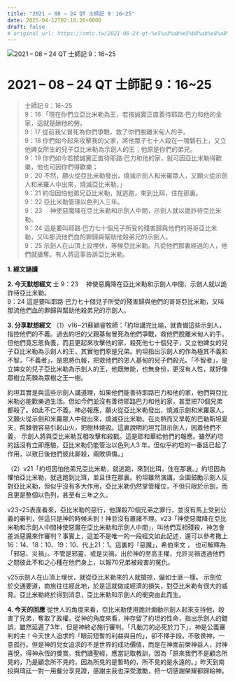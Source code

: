 ```yaml
---
title: "2021 – 08 – 24 QT 士師記 9：16~25"
date: 2025-04-12T02:18:26+0800
draft: false
# original_url: https://cmtc.tw/2021-08-24-qt-%e5%a3%ab%e5%b8%ab%e8%a8%98-9%ef%bc%9a1625
---
```


![2021 – 08 – 24 QT 士師記 9：16\~25](/images/qt.jpg   "2021 – 08 – 24 QT 士師記 9：16\~25")

# 2021 – 08 – 24 QT 士師記 9：16\~25

> 士師記 9：16\~25  
> 9：16 「現在你們立亞比米勒為王，若按誠實正直善待耶路‧巴力和他的全家，這就是酬他的勞。  
> 9：17 從前我父冒死為你們爭戰，救了你們脫離米甸人的手。  
> 9：18 你們如今起來攻擊我的父家，將他眾子七十人殺在一塊磐石上，又立他婢女所生的兒子亞比米勒為示劍人的王；他原是你們的弟兄。  
> 9：19 你們如今若按誠實正直待耶路‧巴力和他的家，就可因亞比米勒得歡樂，他也可因你們得歡樂；  
> 9：20 不然，願火從亞比米勒發出，燒滅示劍人和米羅眾人，又願火從示劍人和米羅人中出來，燒滅亞比米勒。」  
> 9：21 約坦因怕他弟兄亞比米勒，就逃跑，來到比珥，住在那裏。  
> 9：22 亞比米勒管理以色列人三年。  
> 9：23 　神使惡魔降在亞比米勒和示劍人中間，示劍人就以詭詐待亞比米勒。  
> 9：24 這是要叫耶路‧巴力七十個兒子所受的殘害歸與他們的哥哥亞比米勒，又叫那流他們血的罪歸與幫助他殺弟兄的示劍人。  
> 9：25 示劍人在山頂上設埋伏，等候亞比米勒。凡從他們那裏經過的人，他們就搶奪。有人將這事告訴亞比米勒。

**1. 經文誦讀**

**2.  今天默想經文**
士 9：23 　神使惡魔降在亞比米勒和示劍人中間，示劍人就以詭詐待亞比米勒。  
9：24 這是要叫耶路‧巴力七十個兒子所受的殘害歸與他們的哥哥亞比米勒，又叫那流他們血的罪歸與幫助他殺弟兄的示劍人。

**3. 分享默想經文**
（1）v16\~21蘇穎睿牧師：「約坦講完比喻，就責備這些示劍人，指控他們的不義。過去約坦的父親基甸冒死為他們爭戰，救他們脫離米甸人的手。但他們竟忘恩負義，而且更起來攻擊他的家，殺死他七十個兒子，又立他婢女的兒子亞比米勒為示劍人的王，其實他們原是兄弟。約坦指出示劍人的作為極其不義和不智。「不義者」，是恩將仇報，把救他們的恩人基甸的兒子們殺光。「不智者」，是立婢女的兒子亞比米勒為示劍人的王，他既無能，也無身份，更沒有人性，就好像眾樹立荊棘為眾樹之王一樹。

約坦其實是與這些示劍人講道理，如果他們能善待耶路巴力和他的家，他們與亞比米勒必能歡樂過生活。但如今們並沒有善待耶路巴力和他的家，甚至把70個兄弟都殺了。如此不仁不義，神必報應，願火從亞比米勒發出，燒滅示劍和米羅眾人，又願火從示劍和米羅眾人中發出來，燒滅亞比米勒。在炎熱而又旱乾的巴勒斯坦夏天，荊棘很容易引起山火，把樹林燒毀。這裏說明約坦咒詛示劍人，因着他們不義， 示劍人將與亞比米勒互相攻擊和殺戳。這是耶和華給他們的報應。雖然約坦的話沒有立即應驗，亞比米勒仍能管治以色列人3 年。但似乎約坦的一番話已起了作用，以致日後他們彼此廝殺，兩敗俱傷。」

（2）v21「約坦因怕他弟兄亞比米勒，就逃跑，來到比珥，住在那裏。」約坦因為懼怕亞比米勒，就逃跑到比珥，並且住在那裏。約坦雖然演講，企圖鼓勵示劍人反對亞比米勒，但似乎沒有多大作用，亞比米勒仍然掌管權位，不但只限於示劍，而且更是整個以色列，甚至有三年之久。

v23\~25表面看來，亞比米勒的惡行，他謀殺70個兄弟之罪行，並沒有馬上受到公義的審判，但這只是神的時候未到！神並沒有置諸不理。v23「神使惡魔降在亞比米勒和示劍人中間神使惡魔在亞比米勒和示劍人中間」，叫他們互相殘殺，神怎會差派惡魔來作審判？事實上，這並不是唯一的一段經文如此記述，還可以參考撒上16：14、18：10、19：10、代上21：1。這裏的「惡魔」，希伯來文 ， 也可解釋為「邪惡、災禍」。不管是邪靈、或是災禍，出於神的至高主權，允許災禍透過他們之間彼此不和之心種在他們身上，以報70兄弟被殺害的冤仇。

v25示劍人在山頂上埋伏，就從亞比米勒來的人就搶掠，儼如士匪一樣。 示劍位於交通要道，商旅往往經此地，於是這就做成經濟的損失，對亞比米勒有很大的威脅。亞比米勒終於得到消息，亞比米勒和示劍人的衝突由此而生。

**4. 今天的回應**
從世人的角度來看，亞比米勒使用詭計煽動示劍人起來支持他，殺害了兄弟，奪取了政權。從神的角度來看，神存留了約坦的性命，指出示劍人的錯誤，雖然延遲了3年，但是神終必施行審判。「凡動刀的必死於刀下」，神是公義審判的主！今天世人追求的「眼前短暫的利益與目的」，卻不擇手段，不敬畏神，一意孤行。但是神的兒女追求的不是世界的成功價值，而是在神面前榮神益人，討神喜悅，得神永恆的獎賞。我們讀聖經，應當記取教訓，因為「原來我們不是顧念所見的，乃是顧念所不見的，因為所見的是暫時的，所不見的是永遠的。」昨天到南投與瑋廷一對一用餐分享見證，感謝主我也深受激勵，把一切感謝榮耀都歸給神。
